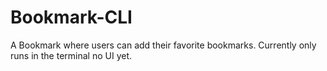 # Bookmark-CLI
A Bookmark where users can add their favorite bookmarks.
Currently only runs in the terminal no UI yet.
